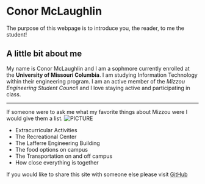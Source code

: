 # Conor McLaughlin

The purpose of this webpage is to introduce you, the reader, to me the student!

## A little bit about me
My name is Conor McLaughlin and I am a sophmore currently enrolled at the **University of Missouri Columbia**. I am studying Information Technology within their engineering program. I am an active member of the *Mizzou Engineering Student Council* and I love staying active and participating in class.

------------------------

If someone were to ask me what my favorite things about Mizzou were I would give them a list.
                                                ![PICTURE]("C:\Users\conor\Desktop\IFOTC1000Project\INFOTC1000Project\irish-ga3bb0bf24_1280.png")
- Extracurricular Activities
- The Recreational Center
- The Lafferre Engineering Building
- The food options on campus
- The Transportation on and off campus 
- How close everything is together

If you would like to share this site with someone else please visit [GitHub]("C:\Users\conor\Desktop\IFOTC1000Project\INFOTC1000Project\irish-ga3bb0bf24_1280.jpg")



 
